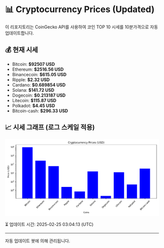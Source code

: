 
# 📊 Cryptocurrency Prices (Updated)

이 리포지토리는 CoinGecko API를 사용하여 코인 TOP 10 시세를 10분가격으로 자동 업데이트합니다.

## 💰 현재 시세
- Bitcoin: **$92507 USD**
- Ethereum: **$2516.56 USD**
- Binancecoin: **$615.05 USD**
- Ripple: **$2.32 USD**
- Cardano: **$0.689854 USD**
- Solana: **$141.72 USD**
- Dogecoin: **$0.213187 USD**
- Litecoin: **$115.87 USD**
- Polkadot: **$4.45 USD**
- Bitcoin-cash: **$296.33 USD**

## 📈 시세 그래프 (로그 스케일 적용)
![Crypto Prices](crypto_prices.png)

⏳ 업데이트 시간: 2025-02-25 03:04:13 (UTC)

---
자동 업데이트 봇에 의해 관리됩니다.
